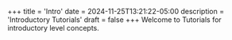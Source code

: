 +++
title = 'Intro'
date = 2024-11-25T13:21:22-05:00
description = 'Introductory Tutorials'
draft = false
+++
Welcome to Tutorials for introductory level concepts.
<!-- 
![dataGatorsLogo](/images/main/logo_500x500.png) -->